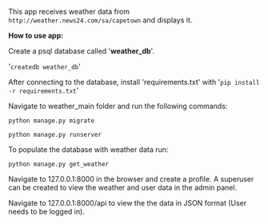 This app receives weather data from `http://weather.news24.com/sa/capetown`
and displays it. 

**How to use app:**

Create a psql database called '**weather_db**'.

'`createdb weather_db`'

After connecting to the database, install 'requirements.txt'
with '`pip install -r requirements.txt`'

Navigate to weather_main folder and 
run the following commands:

`python manage.py migrate`

`python manage.py runserver`

To populate the database with weather data run:

`python manage.py get_weather`

Navigate to 127.0.0.1:8000 in the browser and create a profile. A superuser can
be created to view the weather and user data in the admin panel.

 
Navigate to 127.0.0.1:8000/api to view the the data in JSON format 
(User needs to be logged in).